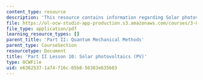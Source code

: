 ```yaml
---
content_type: resource
description: 'This resource contains information regarding Solar photovoltaics (pv). '
file: https://ol-ocw-studio-app-production.s3.amazonaws.com/courses/3-021j-introduction-to-modeling-and-simulation-spring-2012/e63625371a74f16c05b856383e635683_MIT3_021JS11_L10.pdf
file_type: application/pdf
learning_resource_types: []
parent_title: 'Part II: Quantum Mechanical Methods'
parent_type: CourseSection
resourcetype: Document
title: 'Part II Lesson 10: Solar photovoltaics (PV)'
type: OCWFile
uid: e6362537-1a74-f16c-05b8-56383e635683
---
```

